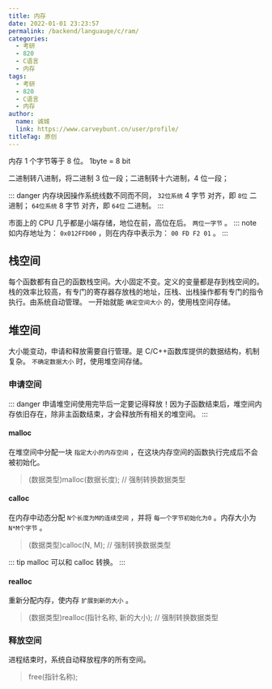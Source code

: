 ```yaml
---
title: 内存
date: 2022-01-01 23:23:57
permalink: /backend/languauge/c/ram/
categories: 
  - 考研
  - 820
  - C语言
  - 内存
tags: 
  - 考研
  - 820
  - C语言
  - 内存
author: 
  name: 诚城
  link: https://www.carveybunt.cn/user/profile/
titleTag: 原创
---
```


内存 1 个字节等于 8 位。 1byte = 8 bit

二进制转八进制，将二进制 3 位一段；二进制转十六进制，4 位一段；

::: danger
内存块因操作系统线数不同而不同， `32位系统` 4 字节 对齐，即 `8位` 二进制； `64位系统` 8 字节 对齐，即 `64位` 二进制。
:::

市面上的 CPU 几乎都是小端存储，地位在前，高位在后。 `两位一字节` 。
::: note
如内存地址为： `0x012FFD00` ，则在内存中表示为： `00 FD F2 01` 。
:::

<!-- more -->

## 栈空间

每个函数都有自己的函数栈空间。大小固定不变。定义的变量都是存到栈空间的。栈的效率比较高，有专门的寄存器存放栈的地址，压栈、出栈操作都有专门的指令执行。由系统自动管理。
一开始就能 `确定空间大小` 的，使用栈空间存储。

## 堆空间

大小能变动，申请和释放需要自行管理。是 C/C++函数库提供的数据结构，机制复杂。 `不确定数据大小` 时，使用堆空间存储。

### 申请空间

::: danger
申请堆空间使用完毕后一定要记得释放！因为子函数结束后，堆空间内存依旧存在，除非主函数结束，才会释放所有相关的堆空间。
:::

#### malloc

在堆空间中分配一块 `指定大小的内存空间` ，在这块内存空间的函数执行完成后不会被初始化。

> (数据类型)malloc(数据长度); // 强制转换数据类型

#### calloc

在内存中动态分配 `N个长度为M的连续空间` ，并将 `每一个字节初始化为0` 。内存大小为 `N*M个字节` 。

> (数据类型)calloc(N, M); // 强制转换数据类型

::: tip
malloc 可以和 calloc 转换。
:::

#### realloc

重新分配内存，使内存 `扩展到新的大小` 。

> (数据类型)realloc(指针名称, 新的大小); // 强制转换数据类型

### 释放空间

进程结束时，系统自动释放程序的所有空间。

> free(指针名称);

